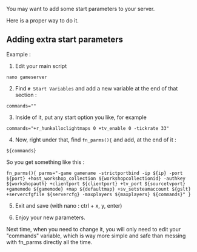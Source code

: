 You may want to add some start parameters to your server.

Here is a proper way to do it.


## Adding extra start parameters

Example : 

1. Edit your main script

`nano gameserver`

2. Find `# Start Variables` and add a new variable at the end of that section : 

`commands=""`

3. Inside of it, put any start option you like, for example

`commands="+r_hunkalloclightmaps 0 +tv_enable 0 -tickrate 33"`

4. Now, right under that, find `fn_parms(){` and add, at the end of it : 

`${commands}`

So you get something like this : 

`fn_parms(){
parms="-game gamename -strictportbind -ip ${ip} -port ${port} +host_workshop_collection ${workshopcollectionid} -authkey ${workshopauth} +clientport ${clientport} +tv_port ${sourcetvport} +gamemode ${gamemode} +map ${defaultmap} +sv_setsteamaccount ${gslt} +servercfgfile ${servercfg} -maxplayers ${maxplayers} ${commands}"
}`

5. Exit and save (with nano : ctrl + x, y, enter)

6. Enjoy your new parameters.

Next time, when you need to change it, you will only need to edit your "commands" variable, which is way more simple and safe than messing with fn_parms directly all the time. 